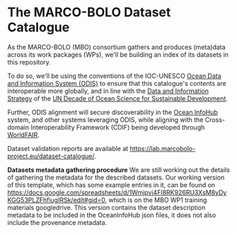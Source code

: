 # The MARCO-BOLO Dataset Catalogue

As the MARCO-BOLO (MBO) consortium gathers and produces (meta)data across its work packages (WPs), we'll be building an index of its datasets in this repository. 

To do so, we'll be using the conventions of the IOC-UNESCO [Ocean Data and Information System (ODIS)]([url](https://oceaninfohub.org/odis/)) to ensure that this catalogue's contents are interoperable more globally, and in line with the [Data and Information Strategy]([url](https://unesdoc.unesco.org/ark:/48223/pf0000385542?posInSet=1&queryId=fc0616d9-8a41-42ff-bc0f-1d7ef4355f1a)) of the [UN Decade of Ocean Science for Sustainable Development]([url](https://oceandecade.org/)). 

Further, ODIS alignment will secure discoverability in the [Ocean InfoHub]([url](https://oceaninfohub.org/)) system, and other systems leveraging ODIS, while aligning with the Cross-domain Interoperability Framework (CDIF) being developed through [WorldFAIR](https://worldfair-project.eu/).

Dataset validation reports are available at <https://lab.marcobolo-project.eu/dataset-catalogue/>.

**Datasets metadata gathering procedure**
We are still working out the details of gathering the metadata for the described datasets. Our working version of this template, which has some example entries in it, can be found on https://docs.google.com/spreadsheets/d/1Wmjpvj4FI8RK926RU3XsM8yDyKGG53PLZFhfiugIRSk/edit#gid=0, which is on the MBO WP1 training materials googledrive. This version contains the dataset description metadata to be included in the OceanInfoHub json files, it does not also include the provenance metadata.
